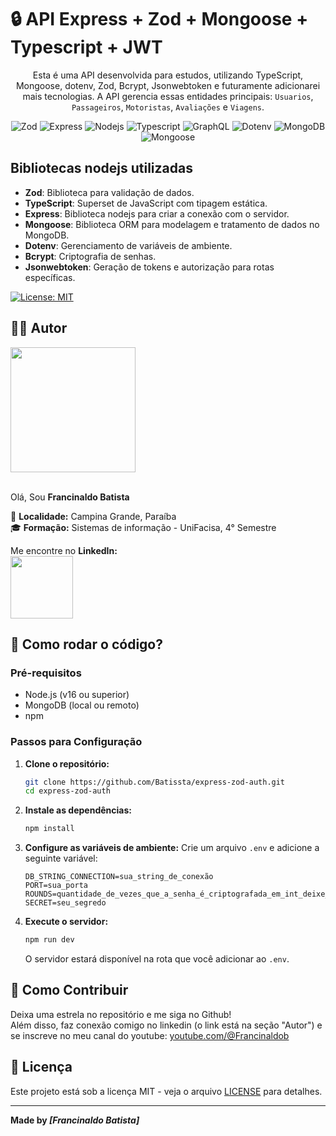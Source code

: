 # 🔒 API Express + Zod + Mongoose + Typescript + JWT

<div align="center">
  
Esta é uma API desenvolvida para estudos, utilizando TypeScript, Mongoose, dotenv, Zod, Bcrypt, Jsonwebtoken e futuramente adicionarei mais tecnologias. A API gerencia essas entidades principais: `Usuarios`, `Passageiros`, `Motoristas`, `Avaliações` e `Viagens`.


![Zod](https://img.shields.io/badge/Zod-000000?style=for-the-badge&logo=Zod)
![Express](https://img.shields.io/badge/Express-000000?style=for-the-badge&logo=Express)
![Nodejs](https://img.shields.io/badge/NodeJs-000000?style=for-the-badge&logo=nodedotjs)
![Typescript](https://img.shields.io/badge/Typescript-000000?style=for-the-badge&logo=Typescript)
![GraphQL](https://img.shields.io/badge/GraphQL-black?style=for-the-badge&logo=GraphQL)
![Dotenv](https://img.shields.io/badge/Dotenv-000000?style=for-the-badge&logo=Dotenv)
![MongoDB](https://img.shields.io/badge/MongoDB-000000?style=for-the-badge&logo=MongoDB)
![Mongoose](https://img.shields.io/badge/Mongoose-000000?style=for-the-badge&logo=Mongoose)

</div>

## Bibliotecas nodejs utilizadas

- **Zod**: Biblioteca para validação de dados.
- **TypeScript**: Superset de JavaScript com tipagem estática.
- **Express**: Biblioteca nodejs para criar a conexão com o servidor.
- **Mongoose**: Biblioteca ORM para modelagem e tratamento de dados no MongoDB.
- **Dotenv**: Gerenciamento de variáveis de ambiente.
- **Bcrypt**: Criptografia de senhas.
- **Jsonwebtoken**: Geração de tokens e autorização para rotas específicas.

[![License: MIT](https://img.shields.io/badge/License-MIT-green.svg)](https://opensource.org/licenses/MIT)

## ✍🏻 Autor

<a><img src="https://gitlab.com/uploads/-/system/user/avatar/23003426/avatar.png" width="200"></a><br><br>

Olá, Sou **Francinaldo Batista** <br>

📍 **Localidade:** Campina Grande, Paraíba<br>
🎓 **Formação:** Sistemas de informação - UniFacisa, 4° Semestre<br>

Me encontre no **LinkedIn:**<br>
<a href="https://www.linkedin.com/in/francinaldobatista"><img src="https://img.shields.io/badge/LinkedIn-blue?style=for-the-badge&logo=linkedin" width="100"></a>

## 🤔 Como rodar o código?
### Pré-requisitos

- Node.js (v16 ou superior)
- MongoDB (local ou remoto)
- npm

### Passos para Configuração

1. **Clone o repositório:**

   ```bash
   git clone https://github.com/Batissta/express-zod-auth.git
   cd express-zod-auth
   ```
   
2. **Instale as dependências:**

     ```bash
     npm install
     ```
3. **Configure as variáveis de ambiente:**
     Crie um arquivo `.env` e adicione a seguinte variável:
      ```env
      DB_STRING_CONNECTION=sua_string_de_conexão
      PORT=sua_porta
      ROUNDS=quantidade_de_vezes_que_a_senha_é_criptografada_em_int_deixe_entre_10_e_13
      SECRET=seu_segredo
      ```
4. **Execute o servidor:**
      ```bash
      npm run dev
      ```
      O servidor estará disponível na rota que você adicionar ao `.env`.

## 🤝 Como Contribuir
Deixa uma estrela no repositório e me siga no Github!<br>
Além disso, faz conexão comigo no linkedin (o link está na seção "Autor") e se inscreve no meu canal do youtube: [youtube.com/@Francinaldob](https://www.youtube.com/@Francinaldob)

## 📄 Licença
Este projeto está sob a licença MIT - veja o arquivo [LICENSE](LICENSE) para detalhes.

---

**Made by _[Francinaldo Batista]_**  

